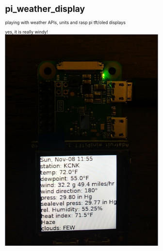 # pi_weather_display
playing with weather APIs, units and rasp pi tft/oled displays

yes, it is really windy!
![](https://raw.githubusercontent.com/ssk8/pi_weather_display/main/2020-11-08-180548.jpeg)
